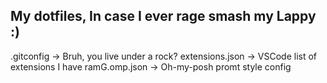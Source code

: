 ## My dotfiles, In case I ever rage smash my Lappy :)

.gitconfig -> Bruh, you live under a rock?
extensions.json -> VSCode list of extensions I have
ramG.omp.json -> Oh-my-posh promt style config